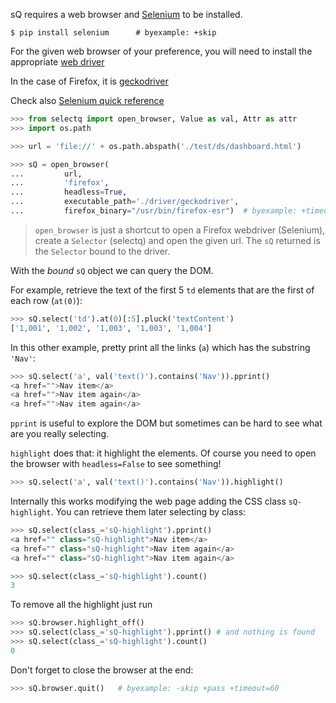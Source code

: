 sQ requires a web browser and [Selenium](http://seleniumhq.org/) to be
installed.

```shell
$ pip install selenium      # byexample: +skip
```

For the given web browser of your preference, you will need to install
the appropriate [web driver](https://pypi.org/project/selenium/)

In the case of Firefox, it is
[geckodriver](https://github.com/mozilla/geckodriver/releases)

Check also [Selenium quick reference](https://www.selenium.dev/documentation/en/webdriver/driver_requirements/#quick-reference)

```python
>>> from selectq import open_browser, Value as val, Attr as attr
>>> import os.path

>>> url = 'file://' + os.path.abspath('./test/ds/dashboard.html')

>>> sQ = open_browser(
...         url,
...         'firefox',
...         headless=True,
...         executable_path='./driver/geckodriver',
...         firefox_binary="/usr/bin/firefox-esr")  # byexample: +timeout=60
```

> `open_browser` is just a shortcut to open a Firefox webdriver
> (Selenium), create a `Selector` (selectq) and open the given url.
> The `sQ` returned is the `Selector` bound to the driver.

With the *bound* `sQ` object we can query the DOM.

For example, retrieve the text of the first 5 `td` elements that
are the first of each row (`at(0)`):

```python
>>> sQ.select('td').at(0)[:5].pluck('textContent')
['1,001', '1,002', '1,003', '1,003', '1,004']
```

In this other example, pretty print all the links (`a`) which
has the substring `'Nav'`:

```python
>>> sQ.select('a', val('text()').contains('Nav')).pprint()
<a href="">Nav item</a>
<a href="">Nav item again</a>
<a href="">Nav item again</a>
```

`pprint` is useful to explore the DOM but sometimes can be hard to see
what are you really selecting.

`highlight` does that: it highlight the elements. Of course you need to
open the browser with `headless=False` to see something!

```python
>>> sQ.select('a', val('text()').contains('Nav')).highlight()
```

<!--
This extra wait is needed because after the highlight() we will search
for the highlight's class. This class is added by highlight() but it is
also removed and re-added repeatedly so any subsequent check may or may
not find the class.
Adding a little wait fixes this.
>>> import time; time.sleep(2) # byexample: +timeout=5
-->

Internally this works modifying the web page adding the CSS class
`sQ-highlight`. You can retrieve them later selecting by class:

```python
>>> sQ.select(class_='sQ-highlight').pprint()
<a href="" class="sQ-highlight">Nav item</a>
<a href="" class="sQ-highlight">Nav item again</a>
<a href="" class="sQ-highlight">Nav item again</a>

>>> sQ.select(class_='sQ-highlight').count()
3
```

To remove all the highlight just run

```python
>>> sQ.browser.highlight_off()
>>> sQ.select(class_='sQ-highlight').pprint() # and nothing is found
>>> sQ.select(class_='sQ-highlight').count()
0
```

Don't forget to close the browser at the end:

```python
>>> sQ.browser.quit()   # byexample: -skip +pass +timeout=60
```
